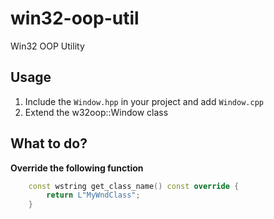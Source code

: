 # win32-oop-util

Win32 OOP Utility

## Usage

1. Include the `Window.hpp` in your project and add `Window.cpp`
2. Extend the w32oop::Window class

## What to do?

**Override the following function**

```cpp
	const wstring get_class_name() const override {
		return L"MyWndClass";
	}
```


